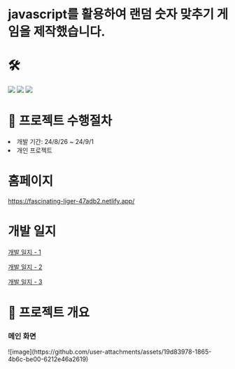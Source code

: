 # javascript를 활용하여 랜덤 숫자 맞추기 게임을 제작했습니다.

# 🛠
<div>
 <img src="https://img.shields.io/badge/html5-E34F26?style=for-the-badge&logo=html5&logoColor=white">
 <img src="https://img.shields.io/badge/css-1572B6?style=for-the-badge&logo=css3&logoColor=white">
 <img src="https://img.shields.io/badge/javascript-F7DF1E?style=for-the-badge&logo=javascript&logoColor=black"> 
</div>

 
# 📑 프로젝트 수행절차
<li>개발 기간: 24/8/26 ~ 24/9/1</li>
<li>개인 프로젝트</li>

# 홈페이지
https://fascinating-liger-47adb2.netlify.app/

# 개발 일지
<p><a href="https://blog.naver.com/jhcemzzz/223563959233">개발 일지 - 1</a></p>
<p><a href="https://blog.naver.com/jhcemzzz/223565149937">개발 일지 - 2</a></p>
<p><a href="https://blog.naver.com/jhcemzzz/223568344452">개발 일지 - 3</a></p>


# 📌 프로젝트 개요

<h3> 메인 화면 </h3>
![image](https://github.com/user-attachments/assets/19d83978-1865-4b6c-be00-6212e46a2619)


